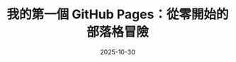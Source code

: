 ---
title: "我的第一個 GitHub Pages：從零開始的部落格冒險"
excerpt: "Archis Studio 首篇文章：從零開始架設 GitHub Pages 部落格，記錄技術、創作與個人品牌的成長旅程。"
date: 2025-10-30
last_modified_at: 2025-10-30
categories: [Growth, AI Tools]
tags: [GitHub Pages, Jekyll, 創作旅程, 個人品牌, 部落格架設]
featured: true
permalink: /my-first-blog-adventure/
description: "一句簡潔的 SEO 描述，50–160 字，說明文章能帶給讀者什麼價值。"
header:
  teaser: /assets/images/posts/ai-tools-teaser.jepg
---